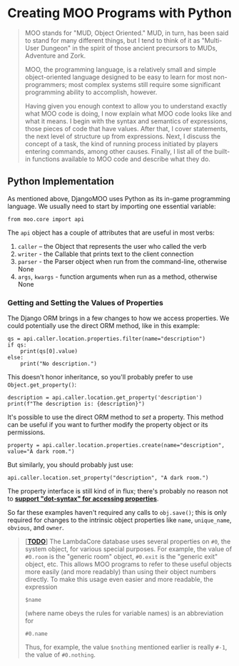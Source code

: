 # Creating MOO Programs with Python

> MOO stands for "MUD, Object Oriented." MUD, in turn, has been said to stand for many different things, but I tend to think of it as "Multi-User Dungeon" in the spirit of those ancient precursors to MUDs, Adventure and Zork.
>
> MOO, the programming language, is a relatively small and simple object-oriented language designed to be easy to learn for most non-programmers; most complex systems still require some significant programming ability to accomplish, however.
>
> Having given you enough context to allow you to understand exactly what MOO code is doing, I now explain what MOO code looks like and what it means. I begin with the syntax and semantics of expressions, those pieces of code that have values. After that, I cover statements, the next level of structure up from expressions. Next, I discuss the concept of a task, the kind of running process initiated by players entering commands, among other causes. Finally, I list all of the built-in functions available to MOO code and describe what they do.

## Python Implementation

As mentioned above, DjangoMOO uses Python as its in-game programming language. We usually need to start by importing one essential variable:

    from moo.core import api

The `api` object has a couple of attributes that are useful in most verbs:

1. `caller` – the Object that represents the user who called the verb
2. `writer` - the Callable that prints text to the client connection
3. `parser` - the Parser object when run from the command-line, otherwise None
4. `args`, `kwargs` - function arguments when run as a method, otherwise None

### Getting and Setting the Values of Properties

The Django ORM brings in a few changes to how we access properties. We could potentially use the direct ORM method, like in this example:

    qs = api.caller.location.properties.filter(name="description")
    if qs:
        print(qs[0].value)
    else:
        print("No description.")

This doesn't honor inheritance, so you'll probably prefer to use `Object.get_property()`:

    description = api.caller.location.get_property('description')
    print(f"The description is: {description}")

It's possible to use the direct ORM method to *set* a property. This method can be useful if you want to further modify the property object or its permissions.

    property = api.caller.location.properties.create(name="description", value="A dark room.")

But similarly, you should probably just use:

    api.caller.location.set_property("description", "A dark room.")

The property interface is still kind of in flux; there's probably no reason not to **[support "dot-syntax" for accessing properties](#9)**.

So far these examples haven't required any calls to `obj.save()`; this is only required for changes to the intrinsic object properties like `name`, `unique_name`, `obvious`, and `owner`.

> [**[TODO](#9)**] The LambdaCore database uses several properties on `#0`, the system object, for various special purposes. For example, the value of `#0.room` is the "generic room" object, `#0.exit` is the "generic exit" object, etc. This allows MOO programs to refer to these useful objects more easily (and more readably) than using their object numbers directly. To make this usage even easier and more readable, the expression
>
> `$name`
>
> (where name obeys the rules for variable names) is an abbreviation for
>
> `#0.name`
>
> Thus, for example, the value `$nothing` mentioned earlier is really `#-1`, the value of `#0.nothing`.
